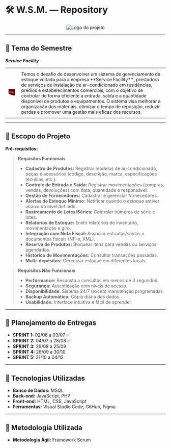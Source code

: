 # 🛠️ W.S.M. — Repository

<p align="center">
  <picture>
    <source media="(prefers-color-scheme: dark)" srcset="https://github.com/yMotaz/W.S.M.---Repository-/blob/main/images/logo%20principal_branca%20(2).png">
    <source media="(prefers-color-scheme: light)" srcset="https://github.com/yMotaz/W.S.M.---Repository-/blob/main/images/logo%20principal_Preto%20(1).png">
    <img alt="Logo do projeto" src="logo_preta.png" width="300px">
  </picture>
</p>

---

## 🎯 Tema do Semestre  
**_Service Facility_**

<table border="0" style="border-collapse: collapse; width: 100%;">
  <tr>
    <td style="padding: 10px; vertical-align: middle;">
      <img src="https://github.com/WSM2025/W.S.M.---Repository/blob/main/images/svfac.png" width="200px"/>
    </td>
    <td style="padding: 10px; vertical-align: middle;">
      Temos o desafio de desenvolver um sistema de gerenciamento de estoque voltado para a empresa **Service Facility**, prestadora de serviços de instalação de ar-condicionado em residências, prédios e estabelecimentos comerciais, com o objetivo de controlar de forma eficiente a entrada, saída e a quantidade disponível de produtos e equipamentos.  
      O sistema visa melhorar a organização dos materiais, otimizar o tempo de reposição, reduzir perdas e promover uma gestão mais eficaz dos recursos.
    </td>
  </tr>
</table>

---

## 📌 Escopo do Projeto  

**Pré-requisitos:**

> **Requisitos Funcionais**
> - **Cadastro de Produtos:** Registrar modelos de ar-condicionado, peças e acessórios (código, descrição, marca, especificações técnicas, etc.).
> - **Controle de Entrada e Saída:** Registrar movimentações (compras, vendas, devoluções) com data, quantidade e responsável.
> - **Gestão de Fornecedores:** Cadastrar e gerenciar fornecedores.
> - **Alertas de Estoque Mínimo:** Notificar quando o estoque estiver abaixo do nível definido.
> - **Rastreamento de Lotes/Séries:** Controlar números de série e lotes.
> - **Relatórios de Estoque:** Emitir relatórios de inventário, movimentação e giro.
> - **Integração com Nota Fiscal:** Associar entradas/saídas a documentos fiscais (NF-e, XML).
> - **Reserva de Produtos:** Bloquear itens para vendas ou serviços agendados.
> - **Histórico de Movimentações:** Consultar transações passadas.
> - **Multi-depósitos:** Gerenciar estoque em diferentes locais.

> **Requisitos Não Funcionais**
> - **Performance:** Resposta a consultas em menos de 3 segundos.
> - **Segurança:** Autenticação com níveis de acesso.
> - **Disponibilidade:** Sistema 24/7 (exceto manutenção programada).
> - **Backup Automático:** Cópia diária dos dados.
> - **Usabilidade:** Interface intuitiva e fácil de aprender.

---

## 📅 Planejamento de Entregas  

- **SPRINT 1:** 02/06 a 03/07 ✅  
- **SPRINT 2:** 04/07 a 28/08 ✅  
- **SPRINT 3:** 29/08 a 25/09  
- **SPRINT 4:** 26/09 a 30/10  
- **SPRINT 5:** 31/10 a 04/12  

---

## 🚀 Tecnologias Utilizadas  

- **Banco de Dados:** MSQL  
- **Back-end:** JavaScript, PHP  
- **Front-end:** HTML, CSS, JavaScript  
- **Ferramentas:** Visual Studio Code, GitHub, Figma  

---

## 📂 Metodologia Utilizada  

- **Metodologia Ágil:** Framework Scrum
